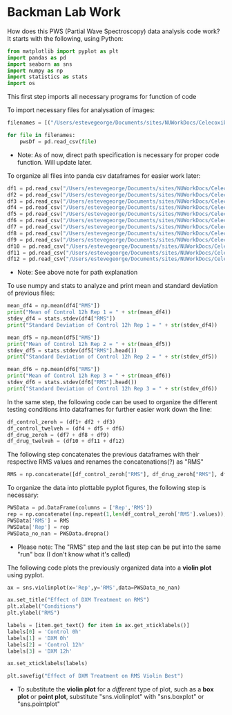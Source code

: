 # Backman Lab Work
How does this PWS (Partial Wave Spectroscopy) data analysis code work? It starts with the following, using Python:
```python
from matplotlib import pyplot as plt
import pandas as pd
import seaborn as sns
import numpy as np
import statistics as stats
import os
```
This first step imports all necessary programs for function of code

To import necessary files for analysation of images:
```python
filenames = [("/Users/estevegeorge/Documents/sites/NUWorkDocs/CelecoxibTreatmentExperiment/Control12hRep1.csv"), ("/Users/estevegeorge/Documents/sites/NUWorkDocs/CelecoxibTreatmentExperiment/Control12hRep2.csv"), ("/Users/estevegeorge/Documents/sites/NUWorkDocs/CelecoxibTreatmentExperiment/Control12hRep3.csv")]

for file in filenames:
    pwsDf = pd.read_csv(file)
```
- Note: As of now, direct path specification is necessary for proper code function. Will update later.

To organize all files into panda csv dataframes for easier work later:
```python
df1 = pd.read_csv("/Users/estevegeorge/Documents/sites/NUWorkDocs/CelecoxibTreatmentExperiment/Control0hRep1.csv")
df2 = pd.read_csv("/Users/estevegeorge/Documents/sites/NUWorkDocs/CelecoxibTreatmentExperiment/Control0hRep2.csv")
df3 = pd.read_csv("/Users/estevegeorge/Documents/sites/NUWorkDocs/CelecoxibTreatmentExperiment/Control0hRep3.csv")
df4 = pd.read_csv("/Users/estevegeorge/Documents/sites/NUWorkDocs/CelecoxibTreatmentExperiment/Control12hRep1.csv")
df5 = pd.read_csv("/Users/estevegeorge/Documents/sites/NUWorkDocs/CelecoxibTreatmentExperiment/Control12hRep2.csv")
df6 = pd.read_csv("/Users/estevegeorge/Documents/sites/NUWorkDocs/CelecoxibTreatmentExperiment/Control12hRep3.csv")
df7 = pd.read_csv("/Users/estevegeorge/Documents/sites/NUWorkDocs/CelecoxibTreatmentExperiment/DXM0hRep1.csv")
df8 = pd.read_csv("/Users/estevegeorge/Documents/sites/NUWorkDocs/CelecoxibTreatmentExperiment/DXM0hRep2.csv")
df9 = pd.read_csv("/Users/estevegeorge/Documents/sites/NUWorkDocs/CelecoxibTreatmentExperiment/DXM0hRep3.csv")
df10 = pd.read_csv("/Users/estevegeorge/Documents/sites/NUWorkDocs/CelecoxibTreatmentExperiment/DXM12hRep1.csv")
df11 = pd.read_csv("/Users/estevegeorge/Documents/sites/NUWorkDocs/CelecoxibTreatmentExperiment/DXM12hRep2.csv")
df12 = pd.read_csv("/Users/estevegeorge/Documents/sites/NUWorkDocs/CelecoxibTreatmentExperiment/DXM12hRep3.csv")
```
- Note: See above note for path explanation

To use numpy and stats to analyze and print mean and standard deviation of previous files:
```python
mean_df4 = np.mean(df4["RMS"])
print("Mean of Control 12h Rep 1 = " + str(mean_df4))
stdev_df4 = stats.stdev(df4["RMS"])
print("Standard Deviation of Control 12h Rep 1 = " + str(stdev_df4))

mean_df5 = np.mean(df5["RMS"])
print("Mean of Control 12h Rep 2 = " + str(mean_df5))
stdev_df5 = stats.stdev(df5["RMS"].head())
print("Standard Deviation of Control 12h Rep 2 = " + str(stdev_df5))

mean_df6 = np.mean(df6["RMS"])
print("Mean of Control 12h Rep 3 = " + str(mean_df6))
stdev_df6 = stats.stdev(df6["RMS"].head())
print("Standard Deviation of Control 12h Rep 3 = " + str(stdev_df6))
```

In the same step, the following code can be used to organize the different testing conditions into dataframes for further easier work down the line:
```python
df_control_zeroh = (df1+ df2 + df3)
df_control_twelveh = (df4 + df5 + df6)
df_drug_zeroh = (df7 + df8 + df9)
df_drug_twelveh = (df10 + df11 + df12)
```

The following step concatenates the previous dataframes with their respective RMS values and renames the concatenations(?) as "RMS"
```python
RMS = np.concatenate([df_control_zeroh["RMS"], df_drug_zeroh["RMS"], df_control_twelveh["RMS"], df_drug_twelveh["RMS"]])
```
To organize the data into plottable pyplot figures, the following step is necessary:
```python
PWSData = pd.DataFrame(columns = ['Rep','RMS'])
rep = np.concatenate((np.repeat(1,len(df_control_zeroh['RMS'].values)),np.repeat(2,len(df_control_twelveh['RMS'].values)),np.repeat(3,len(df_drug_zeroh['RMS'].values)),np.repeat(4,len(df_drug_twelveh['RMS'].values))),axis=0)
PWSData['RMS'] = RMS
PWSData['Rep'] = rep
PWSData_no_nan = PWSData.dropna()
```
- Please note: The "RMS" step and the last step can be put into the same "run" box (I don't know what it's called)

The following code plots the previously organized data into a **violin plot** using pyplot. 
```python
ax = sns.violinplot(x='Rep',y='RMS',data=PWSData_no_nan)

ax.set_title("Effect of DXM Treatment on RMS")
plt.xlabel("Conditions")
plt.ylabel("RMS")

labels = [item.get_text() for item in ax.get_xticklabels()]
labels[0] = 'Control 0h'
labels[1] = 'DXM 0h'
labels[2] = 'Control 12h'
labels[3] = 'DXM 12h'

ax.set_xticklabels(labels)

plt.savefig("Effect of DXM Treatment on RMS Violin Best")
```
- To substitute the **violin plot** for a *different* type of plot, such as a **box plot** or **point plot**, substitute "sns.violinplot" with "sns.boxplot" or "sns.pointplot"
